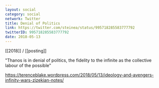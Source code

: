 ```yaml
---
layout: social
category: social
network: Twitter
title: Denial of Politics
link: https://twitter.com/steinea/status/995718285583777792
twitterID: 995718285583777792
date: 2018-05-13
---
```


[[2018]] / [[posting]]

"Thanos is in denial of politics, the fidelity to the infinite as the collective labour of the possible"

<https://terenceblake.wordpress.com/2018/05/13/ideology-and-avengers-infinity-wars-zizekian-notes/>

